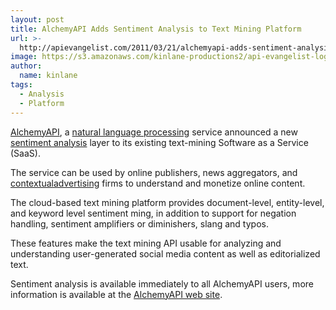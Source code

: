 ```yaml
---
layout: post
title: AlchemyAPI Adds Sentiment Analysis to Text Mining Platform
url: >-
  http://apievangelist.com/2011/03/21/alchemyapi-adds-sentiment-analysis-to-text-mining-platform/
image: https://s3.amazonaws.com/kinlane-productions2/api-evangelist-logos/api-evangelist-butterfly-vertical.png
author:
  name: kinlane
tags:
  - Analysis
  - Platform
---
```

[AlchemyAPI](http://www.alchemyapi.com/ "Alchemy API"), a [natural language processing](http://en.wikipedia.org/wiki/Natural_language_processing "Natural language processing") service announced a new [sentiment analysis](http://en.wikipedia.org/wiki/Sentiment_analysis "Sentiment analysis") layer to its existing text-mining Software as a Service (SaaS).

The service can be used by online publishers, news aggregators, and [contextualadvertising](http://en.wikipedia.org/wiki/Contextual_advertising "Contextual advertising") firms to understand and monetize online content.

The cloud-based text mining platform provides document-level, entity-level, and keyword level sentiment ming, in addition to support for negation handling, sentiment amplifiers or diminishers, slang and typos.

These features make the text mining API usable for analyzing and understanding user-generated social media content as well as editorialized text.

Sentiment analysis is available immediately to all AlchemyAPI users, more information is available at the [AlchemyAPI web site](http://www.alchemyapi.com/ "AlchemyAPI Website").